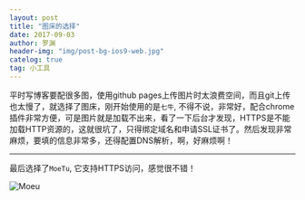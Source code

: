 ```yaml
---
layout: post
title: "图床的选择"
date: 2017-09-03
author: 罗渊
header-img: "img/post-bg-ios9-web.jpg"
catelog: true
tag: 小工具 
---
```


平时写博客要配很多图，使用github pages上传图片时太浪费空间，而且git上传也太慢了，就选择了图床，刚开始使用的是`七牛`, 不得不说，非常好，配合chrome插件非常方便，可是图片就是加载不出来，看了一下后台才发现，HTTPS是不能加载HTTP资源的，这就很坑了，只得绑定域名和申请SSL证书了。然后发现非常麻烦，要填的信息非常多，还得配置DNS解析，啊，好麻烦啊！

***

最后选择了`MoeTu`, 它支持HTTPS访问，感觉很不错！

![Moeu](https://moetu.fastmirror.org/images/2017/09/03/Snipaste_2017-09-03_11-17-159a596.png)